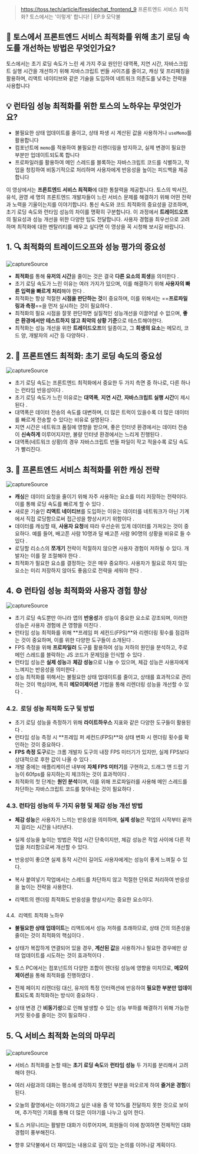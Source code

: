 > https://toss.tech/article/firesidechat_frontend_9
> 프론트엔드 서비스 최적화? 토스에서는 '이렇게' 합니다! | EP.9 모닥불

  
## 📌 토스에서 프론트엔드 서비스 최적화를 위해 초기 로딩 속도를 개선하는 방법은 무엇인가요?

토스에서는 초기 로딩 속도가 느린 세 가지 주요 원인인 대역폭, 지연 시간, 자바스크립트 실행 시간을 개선하기 위해 자바스크립트 번들 사이즈를 줄이고, 캐싱 및 프리패칭을 활용하며, 리액트 네이티브와 같은 기술을 도입하여 네트워크 의존도를 낮추는 전략을 사용합니다  

## 💡 런타임 성능 최적화를 위한 토스의 노하우는 무엇인가요?

- 불필요한 상태 업데이트를 줄이고, 상태 파생 시 계산된 값을 사용하거나 `useMemo`를 활용합니다  
- 컴포넌트에 `memo`를 적용하여 불필요한 리렌더링을 방지하고, 실제 변경이 필요한 부분만 업데이트되도록 합니다  
- 프로파일러를 활용하여 메인 스레드를 블록하는 자바스크립트 코드를 식별하고, 작업을 청킹하여 비동기적으로 처리하며 사용자에게 반응성을 높이는 피드백을 제공합니다      

이 영상에서는 **프론트엔드 서비스 최적화**에 대한 통찰력을 제공합니다. 토스의 박서진, 유석, 권영 세 명의 프론트엔드 개발자들이 느린 서비스 문제를 해결하기 위해 어떤 전략과 노력을 기울이는지를 이야기합니다. 통신 속도와 코드 최적화의 중요성을 강조하며, 초기 로딩 속도와 런타임 성능의 차이를 명확히 구분합니다. 이 과정에서 **트레이드오프**의 필요성과 성능 개선을 위한 다양한 팁도 전달합니다. 사용자 경험을 최우선으로 고려하며 최적화에 대한 멘탈리티를 배우고 싶다면 이 영상을 꼭 시청해 보시길 바랍니다.

## 1. 🔍 최적화의 트레이드오프와 성능 평가의 중요성

![captureSource](https://resource-release.s3.ap-northeast-2.amazonaws.com/thumbnails/upUON56UEYo/0.jpg)

- **최적화**를 통해 **유저의 시간**을 줄이는 것은 결국 **다른 요소의 희생**을 의미한다 .
- 초기 로딩 속도가 느린 이유는 여러 가지가 있으며, 이를 해결하기 위해 **사용자의 빠른 입력을 빠르게 처리**해야 한다 .
- 최적화는 항상 적절한 **시점을 판단하는 것**이 중요하며, 이를 위해서는 ==**프로파일링과 측정**==을 먼저 실시하는 것이 필요하다 .
- 최적화의 필요 시점을 잘못 판단하면 실질적인 성능개선을 이끌어낼 수 없으며, **좋은 환경에서만 테스트하지 않고 최악의 상황 기준**으로 테스트해야한다.
- 최적화는 성능 개선을 위한 **트레이드오프**의 일종이고, 그 **희생의 요소**는 메모리, 코드 양, 개발자의 시간 등 다양하다 .

## 2. 🚀 프론트엔드 최적화: 초기 로딩 속도의 중요성

![captureSource](https://resource-release.s3.ap-northeast-2.amazonaws.com/thumbnails/upUON56UEYo/249.jpg)

- 초기 로딩 속도는 프론트엔드 최적화에서 중요한 두 가지 측면 중 하나로, 다른 하나는 런타임 반응성이다 .
- 초기 로딩 속도가 느린 이유로는 **대역폭**, **지연 시간**, **자바스크립트 실행 시간**이 제시된다 .
- 대역폭은 데이터 전송의 속도를 대변하며, 더 많은 트럭이 있을수록 더 많은 데이터를 빠르게 전송할 수 있다는 비유로 설명된다 .
- 지연 시간은 네트워크 품질에 영향을 받으며, 좋은 인터넷 환경에서는 데이터 전송이 **신속하게** 이루어지지만, 불량 인터넷 환경에서는 느리게 진행된다 .
- 대역폭(네트워크 상황)의 경우 자바스크립트 번들 파일이 작고 적을수록 로딩 속도가 빨리진다.
## 3. 🍚 프론트엔드 서비스 최적화를 위한 캐싱 전략

![captureSource](https://resource-release.s3.ap-northeast-2.amazonaws.com/thumbnails/upUON56UEYo/400.jpg)

- **캐싱**은 데이터 요청을 줄이기 위해 자주 사용하는 요소를 미리 저장하는 전략이다. 이를 통해 로딩 속도를 빠르게 할 수 있다 .
- 새로운 기술인 **리액트 네이티브**를 도입하는 이유는 데이터를 네트워크가 아닌 기계에서 직접 로딩함으로써 접근성을 향상시키기 위함이다 .
- 데이터를 캐싱할 때, **사용자 요청**에 따라 우선순위 있게 데이터를 가져오는 것이 중요하다. 예를 들어, 배고픈 사람 10명과 덜 배고픈 사람 90명의 상황을 비유로 들 수 있다 .
- 로딩할 리소스의 **쪼개기** 전략이 적절하지 않으면 사용자 경험이 저하될 수 있다. 개발자는 이를 잘 조절해야 한다 .
- 최적화가 필요한 요소를 결정하는 것은 매우 중요하다. 사용자가 필요로 하지 않는 요소는 미리 저장하지 않아도 좋음으로 전략을 세워야 한다 .
## 4. ⚙️ 런타임 성능 최적화와 사용자 경험 향상

![captureSource](https://resource-release.s3.ap-northeast-2.amazonaws.com/thumbnails/upUON56UEYo/582.jpg)

- 초기 로딩 속도뿐만 아니라 앱의 **반응성**과 성능이 중요한 요소로 강조되며, 이러한 성능은 사용자 경험에 큰 영향을 미친다 .
- 런타임 성능 최적화를 위해 **프레임 퍼 세컨드(FPS)**와 리렌더링 횟수를 점검하는 것이 중요하며, 이를 위한 다양한 도구들이 소개된다 .
- FPS 측정을 위해 **프로파일러** 도구를 활용하여 성능 저하의 원인을 분석하고, 주로 메인 스레드를 블락하는 JS 코드가 문제임을 인식할 수 있다 .
- 런타임 성능은 **실제 성능**과 **체감 성능**으로 나눌 수 있으며, 체감 성능은 사용자에게 느껴지는 반응성을 의미한다 .
- 성능 최적화를 위해서는 불필요한 상태 업데이트를 줄이고, 상태를 효과적으로 관리하는 것이 핵심이며, 특히 **메모이제이션** 기법을 통해 리렌더링 성능을 개선할 수 있다 .
### 4.2. ️ 로딩 성능 최적화 도구 및 방법

- 초기 로딩 성능을 측정하기 위해 **라이트하우스** 지표와 같은 다양한 도구들이 활용된다 .
- 런타임 성능 측정 시 **프레임 퍼 세컨드(FPS)**와 상태 변화 시 렌더링 횟수를 확인하는 것이 중요하다 .
- **FPS 측정 도구**로는 크롬 개발자 도구의 내장 FPS 미터기가 있지만, 실제 FPS보다 상대적으로 후한 값이 나올 수 있다 .
- 개발 중에는 애플리케이션 내부에 **자체 FPS 미터기**를 구현하고, 드래그 앤 드랍 기능이 60fps를 유지하는지 체크하는 것이 효과적이다 .
- 최적화의 첫 단계는 **원인 분석**이며, 이를 위해 프로파일러를 사용해 메인 스레드를 차단하는 자바스크립트 코드를 찾아내는 것이 필요하다 .
### 4.3. 런타임 성능의 두 가지 유형 및 체감 성능 개선 방법

- **체감 성능**은 사용자가 느끼는 반응성을 의미하며, **실제 성능**은 작업의 시작부터 끝까지 걸리는 시간을 나타낸다.  
    
- 실제 성능을 높이는 방법은 작업 시간 단축이지만, 체감 성능은 작업 사이에 다른 작업을 처리함으로써 개선할 수 있다.  
    
- 반응성이 좋으면 실제 동작 시간이 길어도 사용자에게는 성능이 좋게 느껴질 수 있다.  
    
- 복사 붙여넣기 작업에서는 스레드를 차단하지 않고 적절한 단위로 처리하여 반응성을 높이는 전략을 사용한다.  
    
- 리액트의 렌더링 최적화도 반응성을 향상시키는 중요한 요소이다.  
    

### 

4.4. ️ 리액트 최적화 노하우

- **불필요한 상태 업데이트**는 리액트에서 성능 저하를 초래하므로, 상태 간의 의존성을 줄이는 것이 최적화의 핵심이다 .
    
- 상태가 복잡하게 연결되어 있을 경우, **계산된 값**을 사용하거나 필요한 경우에만 상태 업데이트를 시도하는 것이 효과적이다 .
    
- 토스 PC에서는 컴포넌트의 다양한 조합이 렌더링 성능에 영향을 미치므로, **메모이제이션**을 통해 최적화를 진행하였다 .
    
- 전체 페이지 리렌더링 대신, 유저의 특정 인터랙션에 반응하여 **필요한 부분만 업데이트**되도록 최적화하는 방식이 중요하다 .
    
- 상태 변경 간 **비동기성**으로 인해 발생할 수 있는 성능 부하를 해결하기 위해 가능한 커밋 횟수를 줄이는 것이 필요하다 .
    

  

## 5. 🔍 서비스 최적화 논의의 마무리

![captureSource](https://resource-release.s3.ap-northeast-2.amazonaws.com/thumbnails/upUON56UEYo/1144.jpg)

- 서비스 최적화를 논할 때는 **초기 로딩 속도**와 **런타임 성능** 두 가지를 분리해서 고려해야 한다.  
    
- 여러 사람과의 대화는 평소에 생각하지 못했던 부분을 떠오르게 하여 **즐거운 경험**이 된다.  
    
- 오늘의 촬영에서는 이야기하고 싶은 내용 중 약 10%를 전달하지 못한 것으로 보이며, 추가적인 기회를 통해 더 많은 이야기를 나누고 싶어 한다.  
    
- 토스 커뮤니티는 활발한 대화가 이루어지며, 회원들이 이에 참여하면 전체적인 대화 경험이 풍부해진다.  
    
- 향후 모닥불에서 더 재미있는 내용으로 깊이 있는 논의를 이어나갈 계획이다.
